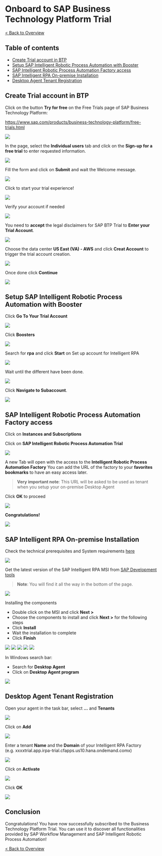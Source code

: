 # Onboard to SAP Business Technology Platform Trial

[< Back to Overview](../README.md)

## Table of contents

<!-- TOC -->

- [Create Trial account in BTP](#create-trial-account-in-btp)
- [Setup SAP Intelligent Robotic Process Automation with Booster](#setup-sap-intelligent-robotic-process-automation-with-booster)
- [SAP Intelligent Robotic Process Automation Factory access](#sap-intelligent-robotic-process-automation-factory-access)
- [SAP Intelligent RPA On-premise Installation](#sap-intelligent-rpa-on-premise-installation)
- [Desktop Agent Tenant Registration](#desktop-agent-tenant-registration)

<!-- /TOC -->

## Create Trial account in BTP

Click on the button **Try for free** on the Free Trials page of SAP Business Technology Platform:

<a href="https://www.sap.com/products/business-technology-platform/free-trials.html" target="_blank">https://www.sap.com/products/business-technology-platform/free-trials.html</a>

![](./images/001.png)

In the page, select the **Individual users** tab and click on the **Sign-up for a free trial** to enter requested information.

![](./images/002.png)


Fill the form and click on **Submit** and wait the Welcome message.

![](./images/003.png)


Click to start your trial experience!

![](./images/004.png)


Verify your account if needed

![](./images/005.png)


You need to **accept** the legal disclaimers for SAP BTP Trial to **Enter your Trial Account**.

![](./images/006.png)


Choose the data center **US East (VA) - AWS** and click **Creat Account** to trigger the trial account creation.

![](./images/007.png)


Once done click **Continue**

![](./images/008.png)

## Setup SAP Intelligent Robotic Process Automation with Booster

Click **Go To Your Trial Account**

![](./images/009.png)

Click **Boosters**

![](./images/010.png)

Search for **rpa** and click **Start** on Set up account for Intelligent RPA

![](./images/011.png)

Wait until the different have been done.

![](./images/012.png)

Click **Navigate to Subaccount**.

![](./images/013.png)

## SAP Intelligent Robotic Process Automation Factory access

Click on **Instances and Subscriptions**

Click on **SAP Intelligent Robotic Process Automation Trial**

![](./images/014.png)

A new Tab will open with the access to the **Intelligent Robotic Process Automation Factory** You can add the URL of the factory to your **favorites bookmarks** to have an easy access later.

> **Very important note**: This URL will be asked to be used as tenant when you setup your on-premise Desktop Agent

Click **OK** to proceed

![](./images/015.png)

 **Congratulations!**

![](./images/016.png)


## SAP Intelligent RPA On-premise Installation

Check the technical prerequisites and System requirements [here](https://help.sap.com/viewer/6b9c8e86a0be43539b670de962834562/Cloud/en-US/0061438816a34fa78b77c99852318c70.html)

![](./images/017.png)


Get the latest version of the SAP Intelligent RPA MSI from [SAP Development tools](https://tools.hana.ondemand.com/#cloud)

> **Note**: You will find it all the way in the bottom of the page.

![](./images/018.png)

Installing the components

- Double click on the MSI and click **Next \>**
- Choose the components to install and click **Next \>** for the following steps
- Click **Install**
- Wait the installation to complete
- Click **Finish**

![](./images/019.png)
![](./images/020.png)
![](./images/021.png)
![](./images/022.png)
![](./images/023.png)

In Windows search bar:

- Search for **Desktop Agent**
- Click on **Desktop Agent program**

![](./images/024.png)

## Desktop Agent Tenant Registration

Open your agent in the task bar, select **...** and **Tenants**

![](./images/025.png)

Click on **Add**

![](./images/026.png)


Enter a tenant **Name** and the **Domain** of your Intelligent RPA Factory (e.g. xxxxtrial.app.irpa-trial.cfapps.us10.hana.ondemand.comx)

![](./images/027.png)


Click on **Activate**

![](./images/028.png)


Click **OK**

![](./images/029.png)


## Conclusion

Congratulations! You have now successfully subscribed to the Business
Technology Platform Trial. You can use it to discover all
functionalities provided by SAP Workflow Management and SAP Intelligent
Robotic Process Automation!

[< Back to Overview](../README.md)

